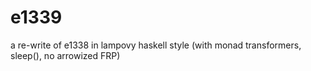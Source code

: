 # e1339
a re-write of e1338 in lampovy haskell style (with monad transformers, sleep(), no arrowized FRP) 
